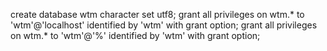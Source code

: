 create database wtm character set utf8;
grant all privileges on wtm.* to 'wtm'@'localhost' identified by 'wtm' with grant option;
grant all privileges on wtm.* to 'wtm'@'%' identified by 'wtm' with grant option;
